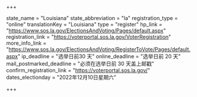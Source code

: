 +++

state_name = "Louisiana"
state_abbreviation = "la"
registration_type = "online"
translationKey = "Louisiana"
type = "register"
hp_link = "https://www.sos.la.gov/ElectionsAndVoting/Pages/default.aspx"
registration_link = "https://voterportal.sos.la.gov/VoterRegistration"
more_info_link = "https://www.sos.la.gov/ElectionsAndVoting/RegisterToVote/Pages/default.aspx"
ip_deadline = "选举日前30 天"
online_deadline = "选举日前 20 天"
mail_postmarked_deadline = "必须在选举日前 30 天盖上邮戳"
confirm_registration_link = "https://voterportal.sos.la.gov/"
dates_electionday = "2022年12月10日星期六"

+++
